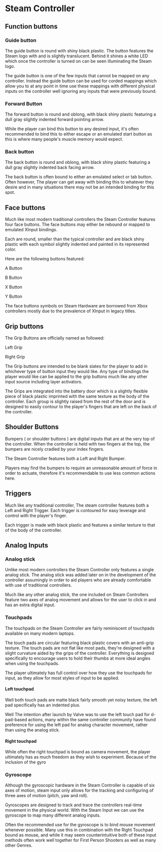 # Steam Controller


## Function buttons


### Guide button

The guide button is round with shiny black plastic. The button features the Steam logo with and is slightly translucent. Behind it shines a white LED which once the controller is turned on can be seen illuminating the Steam logo.

The guide button is one of the few inputs that cannot be mapped on any controller. Instead the guide button can be used for corded mappings which allow you to at any point in time use these mappings with different physical inputs on the controller well ignoring any inputs that were previously bound.

### Forward Button

The forward button is round and oblong, with black shiny plastic featuring a dull gray slightly indented forward pointing arrow.

While the player can bind this button to any desired input, it's often recommended to bind this to either escape or an emulated start button as this is where many people's muscle memory would expect.

### Back button

The back button is round and oblong, with black shiny plastic featuring a dull gray slightly indented back facing arrow.

The back button is often bound to either an emulated select or tab button. Often however, The player can get away with binding this to whatever they desire and in many situations there may not be an intended binding for this spot.

## Face buttons

Much like most modern traditional controllers the Steam Controller features four face buttons. The face buttons may either be rebound or mapped to emulated XInput bindings.

Each are round, smaller than the typical controller and are black shiny plastic with each symbol slightly indented and painted in its represented color.

Here are the following buttons featured:

A Button

B Button

X Button

Y Button

The face buttons symbols on Steam Hardware are borrowed from Xbox controllers mostly due to the prevalence of XInput in legacy titles.


## Grip buttons

The Grip Buttons are officially named as followed:

Left Grip

Right Grip

The Grip buttons are intended to be blank slates for the player to add in whichever type of button input they would like. Any type of bindings the player would like can be applied to the grip buttons much like any other input source including layer activators.

The Grips are integrated into the battery door which is a slightly flexible piece of black plastic imprinted with the same texture as the body of the controller. Each group is slightly raised from the rest of the door and is designed to easily contour to the player's fingers that are left on the back of the controller.


## Shoulder Buttons

Bumpers ( or shoulder buttons ) are digital inputs that are at the very top of the controller. When the controller is held with two fingers at the top, the bumpers are nicely cradled by your index fingers.

The Steam Controller features both a Left and Right Bumper.

Players may find the bumpers to require an unreasonable amount of force in order to actuate, therefore it's recommendable to use less common actions here.


## Triggers

Much like any traditional controller, The steam controller features both a Left and Right Trigger. Each trigger is contoured for easy leverage and control with the player's finger.

Each trigger is made with black plastic and features a similar texture to that of the body of the controller.


 
## Analog Inputs
### Analog stick

Unlike most modern controllers the Steam Controller only features a single analog stick. The analog stick was added later on in the development of the controller assumingly in order to aid players who are already comfortable with use of traditional controllers.

Much like any other analog stick, the one included on Steam Controllers feature two axes of analog movement and allows for the user to click in and has an extra digital input.

### Touchpads

The touchpads on the Steam Controller are fairly reminiscent of touchpads available on many modern laptops.

 The touch pads are circular featuring black plastic covers with an anti-grip texture. The touch pads are not flat like most pads, they're designed with a slight curvature aided by the grips of the controller. Everything is designed specifically to encourage users to hold their thumbs at more ideal angles when using the touchpads.

The player ultimately has full control over how they use the touchpads for input, as they allow for most styles of input to be applied.

#### Left touchpad

Well both touch pads are matte black fairly smooth yet noisy texture, the left pad specifically has an indented plus. 

Well The intention after launch by Valve was to use the left touch pad for d-pad-based actions, many within the same controller community have found preference for using the left pad for analog character movement, rather than using the analog stick.

#### Right touchpad

While often the right touchpad is bound as camera movement, the player ultimately has as much freedom as they wish to experiment. Because of the inclusion of the gyro 

### Gyroscope

Although the gyroscopic hardware in the Steam Controller is capable of six axes of motion, steam input only allows for the tracking and configuring of three axes of motion (pitch, yaw and roll).

Gyroscopes are designed to track and trace the controllers real-time movement in the physical world. With the Steam Input we can use the gyroscope to map many different analog inputs.

Often the recommended use for the gyroscope is to bind mouse movement whenever possible. Many use this in combination with the Right Touchpad bound as mouse, and while it may seem counterintuitive both of these input methods often work well together for First Person Shooters as well as many other Genres.
